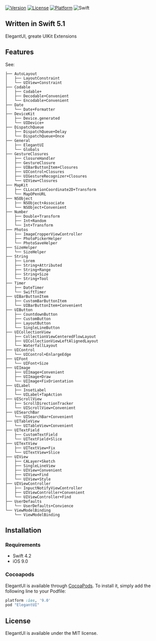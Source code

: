 [![Version](https://img.shields.io/cocoapods/v/ElegantUI.svg?style=flat)](http://cocoapods.org/pods/ElegantUI)
[![License](https://img.shields.io/cocoapods/l/ElegantUI.svg?style=flat)](http://cocoapods.org/pods/ElegantUI)
[![Platform](https://img.shields.io/cocoapods/p/ElegantUI.svg?style=flat)](http://cocoapods.org/pods/ElegantUI)
![Swift](https://img.shields.io/badge/%20in-swift%205.0-orange.svg)

## Written in Swift 5.1

ElegantUI, greate UIKit Extensions

## Features

See:

```
├── AutoLayout
│   ├── LayoutConstraint
│   └── UIView+Constraint
├── Codable
│   ├── Codable+
│   ├── Decodable+Convenient
│   └── Encodable+Convenient
├── Date
│   └── Date+Formatter
├── DeviceKit
│   ├── Device.generated
│   └── UIDevice+
├── DispatchQueue
│   ├── DispatchQueue+Delay
│   └── DispatchQueue+Once
├── General
│   ├── ElegantUI
│   └── Globals
├── GestureClosures
│   ├── ClosureHandler
│   ├── GestureClosure
│   ├── UIBarButtonItem+Closures
│   ├── UIControl+Closures
│   ├── UIGestureRecognizer+Closures
│   └── UIView+Closures
├── MapKit
│   ├── CLLocationCoordinate2D+Transform
│   └── MapOPenURL
├── NSObject
│   ├── NSObject+Associate
│   └── NSObject+Convenient
├── Number
│   ├── Double+Transform
│   ├── Int+Random
│   └── Int+Transform
├── Photos
│   ├── ImageCropperViewController
│   ├── PhotoPickerHelper
│   └── PhotoSaveHelper
├── SizeHelper
│   └── SizeHelper
├── String
│   ├── Lorem
│   ├── String+Attributed
│   ├── String+Range
│   ├── String+Size
│   └── String+Tool
├── Timer
│   ├── DateTimer
│   └── SwiftTimer
├── UIBarButtonItem
│   ├── CustomBarButtonItem
│   └── UIBarButtonItem+Convenient
├── UIButton
│   ├── CountdownButton
│   ├── CustomButton
│   ├── LayoutButton
│   └── SingleLineButton
├── UICollectionView
│   ├── CollectionViewCenteredFlowLayout
│   ├── UICollectionViewLeftAlignedLayout
│   └── WaterfallLayout
├── UIControl
│   └── UIControl+EnlargeEdge
├── UIFont
│   └── UIFont+Size
├── UIImage
│   ├── UIImage+Convenient
│   ├── UIImage+Draw
│   └── UIImage+FixOrientation
├── UILabel
│   ├── InsetLabel
│   └── UILabel+TapAction
├── UIScrollView
│   ├── ScrollDirectionTracker
│   └── UIScrollView+Convenient
├── UISearchBar
│   └── UISearchBar+Convenient
├── UITableView
│   └── UITableView+Convenient
├── UITextField
│   ├── CustomTextField
│   └── UITextField+Slice
├── UITextView
│   ├── UITextView+Fix
│   └── UITextView+Slice
├── UIView
│   ├── CALayer+Sketch
│   ├── SingleLineView
│   ├── UIView+Convenient
│   ├── UIView+Find
│   └── UIView+Style
├── UIViewController
│   ├── InpuctNotifyViewController
│   ├── UIViewController+Convenient
│   └── UIViewController+Find
├── UserDefaults
│   └── UserDefaults+Convience
└── ViewModelBinding
    └── ViewModelBinding
```

## Installation 

### Requirements 

- Swift 4.2
- iOS 9.0 

### Cocoapods

ElegantUI is available through [CocoaPods](http://cocoapods.org). To install it, simply add the following line to your Podfile:

```ruby
platform :ios, '9.0'
pod "ElegantUI"
```
## License 

ElegantUI is available under the MIT license.
